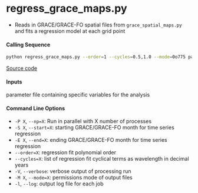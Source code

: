 regress_grace_maps.py
=====================

 - Reads in GRACE/GRACE-FO spatial files from `grace_spatial_maps.py` and fits a regression model at each grid point

#### Calling Sequence
```bash
python regress_grace_maps.py --order=1 --cycles=0.5,1.0 --mode=0o775 parameter_file
```
[Source code](https://github.com/tsutterley/read-GRACE-harmonics/blob/main/scripts/regress_grace_maps.py)

#### Inputs
   parameter file containing specific variables for the analysis

#### Command Line Options
 - `-P X`, `--np=X`: Run in parallel with X number of processes
 - `-S X`, `--start=X`: starting GRACE/GRACE-FO month for time series regression
 - `-E X`, `--end=X`: ending GRACE/GRACE-FO month for time series regression
 - `--order=X`: regression fit polynomial order
 - `--cycles=X`: list of regression fit cyclical terms as wavelength in decimal years
 - `-V`, `--verbose`: verbose output of processing run
 - `-M X`, `--mode=X`: permissions mode of output files
 - `-l`, `--log`: output log file for each job
